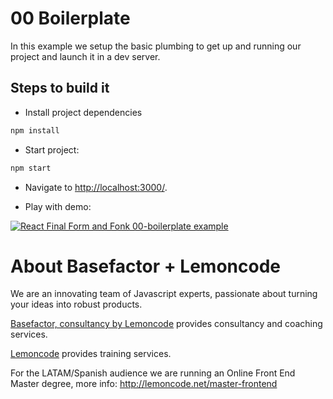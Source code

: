 # 00 Boilerplate

In this example we setup the basic plumbing to get up and running our project and launch it in a dev server.

## Steps to build it

- Install project dependencies

```bash
npm install
```

- Start project:

```bash
npm start
```

- Navigate to [http://localhost:3000/](http://localhost:3000/).

- Play with demo:

[![React Final Form and Fonk 00-boilerplate example](https://codesandbox.io/static/img/play-codesandbox.svg)](https://codesandbox.io/s/github/lemoncode/final-form-fonk-by-example/tree/master/00-boilerplate)

# About Basefactor + Lemoncode

We are an innovating team of Javascript experts, passionate about turning your ideas into robust products.

[Basefactor, consultancy by Lemoncode](http://www.basefactor.com) provides consultancy and coaching services.

[Lemoncode](http://lemoncode.net/services/en/#en-home) provides training services.

For the LATAM/Spanish audience we are running an Online Front End Master degree, more info: http://lemoncode.net/master-frontend
